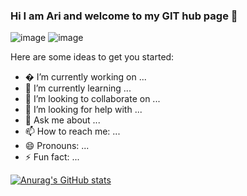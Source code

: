 


### Hi I am Ari and welcome to my GIT hub page 👋

![image]({https://img.shields.io/badge/Kali_Linux-557C94?style=for-the-badge&logo=kali-linux&logoColor=white}) ![image]({https://img.shields.io/badge/Debian-A81D33?style=for-the-badge&logo=debian&logoColor=white})


Here are some ideas to get you started:

- � I’m currently working on ...
- 🌱 I’m currently learning ...
- 👯 I’m looking to collaborate on ...
- 🤔 I’m looking for help with ...
- 💬 Ask me about ...
- 📫 How to reach me: ...
- 😄 Pronouns: ...
- ⚡ Fun fact: ...
        
[![Anurag's GitHub stats](https://github-readme-stats.vercel.app/api?username=arimoyal)](https://github.com/anuraghazra/github-readme-stats)


